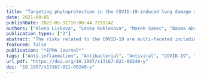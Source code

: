 ```yaml
---
title: "Targeting phytoprotection in the COVID-19-induced lung damage and associated systemic effects—the evidence-based 3PM proposition to mitigate individual risks"
date: 2021-09-01
publishDate: 2022-05-31T16:00:44.729114Z
authors: ["Alena Liskova", "Lenka Koklesova", "Marek Samec", "Basma Abdellatif", "Kevin Zhai", "Manaal Siddiqui", "Miroslava Šudomová", "Sherif T.S. Hassan", "Erik Kudela", "Kamil Biringer", "Frank A. Giordano", "Dietrich Büsselberg", "Olga Golubnitschaja", "Peter Kubatka"]
publication_types: ["2"]
abstract: "The risks related to the COVID-19 are multi-faceted including but by far not restricted to the following: direct health risks by poorly understood effects of COVID-19 infection, overloaded capacities of healthcare units, restricted and slowed down care of patients with non-communicable disorders such as cancer, neurologic and cardiovascular pathologies, among others; social risks—restricted and broken social contacts, isolation, professional disruption, explosion of aggression in the society, violence in the familial environment; mental risks—loneliness, helplessness, defenceless, depressions; and economic risks—slowed down industrial productivity, broken delivery chains, unemployment, bankrupted SMEs, inflation, decreased capacity of the state to perform socially important programs and to support socio-economically weak subgroups in the population. Directly or indirectly, the above listed risks will get reflected in a healthcare occupation and workload which is a tremendous long-term challenge for the healthcare capacity and robustness. The article does not pretend to provide solutions for all kind of health risks. However, it aims to present the scientific evidence of great clinical utility for primary, secondary, and tertiary care to protect affected individuals in a cost-effective manner. To this end, due to pronounced antimicrobial, antioxidant, anti-inflammatory, and antiviral properties, naturally occurring plant substances are capable to protect affected individuals against COVID-19-associated life-threatening complications such as lung damage. Furthermore, they can be highly effective, if being applied to secondary and tertiary care of noncommunicable diseases under pandemic condition. Thus, the stratification of patients evaluating specific health conditions such as sleep quality, periodontitis, smoking, chronic inflammation and diseases, metabolic disorders and obesity, vascular dysfunction, and cancers would enable effective managemenet of COVID-19-associated complications in primary, secondary, and tertiary care in the context of predictive, preventive, and personalized medicine (3PM)."
featured: false
publication: "*EPMA Journal*"
tags: ["Anti-inflammation", "Antibacterial", "Antiviral", "COVID-19", "ARDS", "Cancer", "Chronic diseases", "Coumarins", "Cytokine storm", "Disease management", "Flavonoids", "Health economy", "Health policy", "Immunity", "Inflammation", "Lung damage", "Phenolic acids", "Phenolic compounds", "Phytochemicals", "Predictive preventive personalized medicine (3PM/PPPM)", "Risk assessment", "Signaling pathways", "Stilbenoids", "Therapy efficacy"]
url_pdf: "https://doi.org/10.1007/s13167-021-00249-y"
doi: "10.1007/s13167-021-00249-y"
---
```


